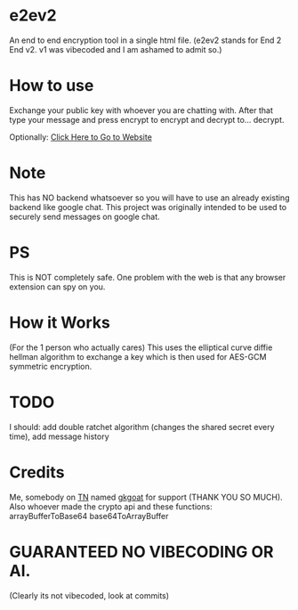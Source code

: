# e2ev2
An end to end encryption tool in a single html file. (e2ev2 stands for End 2 End v2. v1 was vibecoded and I am ashamed to admit so.)

# How to use
Exchange your public key with whoever you are chatting with. After that type your message and press encrypt to encrypt and decrypt to... decrypt.

Optionally:
[Click Here to Go to Website](https://cuhassle.github.io/e2ev2/e2ev2.html)

# Note
This has NO backend whatsoever so you will have to use an already existing backend like google chat. This project was originally intended to be used to securely send messages on google chat.

# PS
This is NOT completely safe. One problem with the web is that any browser extension can spy on you.

# How it Works
(For the 1 person who actually cares) This uses the elliptical curve diffie hellman algorithm to exchange a key which is then used for AES-GCM symmetric encryption.

# TODO
I should: add double ratchet algorithm (changes the shared secret every time), add message history

# Credits
Me, somebody on [TN](https://discord.gg/unblock) named [gkgoat](https://github.com/gkgoat1) for support (THANK YOU SO MUCH). Also whoever made the crypto api and these functions: arrayBufferToBase64 base64ToArrayBuffer 

# GUARANTEED NO VIBECODING OR AI.
(Clearly its not vibecoded, look at commits)
